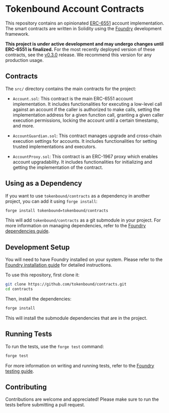 # Tokenbound Account Contracts

This repository contains an opinionated [ERC-6551](https://eips.ethereum.org/EIPS/eip-6551) account implementation. The smart contracts are written in Solidity using the [Foundry](https://book.getfoundry.sh/) development framework.

**This project is under active development and may undergo changes until ERC-6551 is finalized.** For the most recently deployed version of these contracts, see the [v0.3.0](https://github.com/tokenbound/contracts/releases/tag/v0.3.0) release. We recommend this version for any production usage.

## Contracts

The `src/` directory contains the main contracts for the project:

- `Account.sol`: This contract is the main ERC-6551 account implementation. It includes functionalities for executing a low-level call against an account if the caller is authorized to make calls, setting the implementation address for a given function call, granting a given caller execution permissions, locking the account until a certain timestamp, and more.

- `AccountGuardian.sol`: This contract manages upgrade and cross-chain execution settings for accounts. It includes functionalities for setting trusted implementations and executors.

- `AccountProxy.sol`: This contract is an ERC-1967 proxy which enables account upgradability. It includes functionalities for initializing and getting the implementation of the contract.

## Using as a Dependency

If you want to use `tokenbound/contracts` as a dependency in another project, you can add it using `forge install`:

```sh
forge install tokenbound=tokenbound/contracts
```

This will add `tokenbound/contracts` as a git submodule in your project. For more information on managing dependencies, refer to the [Foundry dependencies guide](https://github.com/foundry-rs/book/blob/master/src/projects/dependencies.md).

## Development Setup

You will need to have Foundry installed on your system. Please refer to the [Foundry installation guide](https://github.com/foundry-rs/book/blob/master/src/getting-started/installation.md) for detailed instructions.

To use this repository, first clone it:

```sh
git clone https://github.com/tokenbound/contracts.git
cd contracts
```

Then, install the dependencies:

```sh
forge install
```

This will install the submodule dependencies that are in the project.

## Running Tests

To run the tests, use the `forge test` command:

```sh
forge test
```

For more information on writing and running tests, refer to the [Foundry testing guide](https://github.com/foundry-rs/book/blob/master/src/forge/writing-tests.md).

## Contributing

Contributions are welcome and appreciated! Please make sure to run the tests before submitting a pull request.
